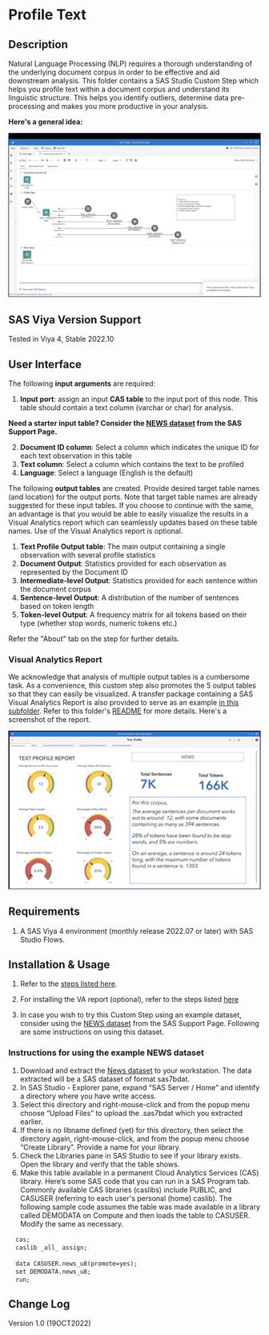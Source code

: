 # Profile Text

## Description
Natural Language Processing (NLP) requires a thorough understanding of the underlying document corpus in order to be effective and aid downstream analysis.  This folder contains a SAS Studio Custom Step which helps you profile text within a document corpus and understand its linguistic structure.  This helps you identify outliers, determine data pre-processing and makes you more productive in your analysis.  

**Here's a general idea:**

![Text Profile Flow](./img/general-idea-flow.png)

## SAS Viya Version Support
Tested in Viya 4, Stable 2022.10

## User Interface

The following **input arguments** are required:
1. **Input port**: assign an input **CAS table** to the input port of this node. This table should contain a text column (varchar or char) for analysis.

**Need a starter input table?  Consider the [NEWS dataset](https://support.sas.com/documentation/prod-p/visual-text-analytics/news-nov2019.zip) from the SAS Support Page.**

2. **Document ID column**: Select a column which indicates the unique ID for each text observation in this table
3. **Text column**: Select a column which contains the text to be profiled
4. **Language**: Select a language (English is the default)

The following **output tables** are created. Provide desired target table names (and location) for the output ports. Note that target table names are already suggested for these input tables.  If you choose to continue with the same, an advantage is that you would be able to easily visualize the results in a Visual Analytics report which can seamlessly updates based on these table names. Use of the Visual Analytics report is optional.

1. **Text Profile Output table**: The main output containing a single observation with several profile statistics
2. **Document Output**: Statistics provided for each observation as represented by the Document ID
3. **Intermediate-level Output**: Statistics provided for each sentence within the document corpus
4. **Sentence-level Output**: A distribution of the number of sentences based on token length
5. **Token-level Output**: A frequency matrix for all tokens based on their type (whether stop words, numeric tokens etc.)

Refer the "About" tab on the step for further details.

### Visual Analytics Report 

We acknowledge that analysis of multiple output tables is a cumbersome task.  As a convenience, this custom step also promotes the 5 output tables so that they can easily be visualized.  A transfer package containing a SAS Visual Analytics Report is also provided to serve as an example [in this subfolder](./reports/). Refer to this folder's [README](./reports/README.md) for more details.  Here's a screenshot of the report.

![screenshot](./img/text-profile-report.png)


## Requirements

1. A SAS Viya 4 environment (monthly release 2022.07 or later) with SAS Studio Flows.

## Installation & Usage

1. Refer to the [steps listed here](https://github.com/sassoftware/sas-studio-custom-steps#getting-started---making-a-custom-step-from-this-repository-available-in-sas-studio).

2. For installing the VA report (optional), refer to the steps listed [here](./reports/README.md)

3. In case you wish to try this Custom Step using an example dataset, consider using the [NEWS dataset](https://support.sas.com/documentation/prod-p/visual-text-analytics/news-nov2019.zip) from the SAS Support Page. Following are some instructions on using this dataset.

### Instructions for using the example NEWS dataset

  1. Download and extract the [News dataset](https://support.sas.com/documentation/prod-p/visual-text-analytics/news-nov2019.zip) to your workstation. The data extracted will be a SAS dataset of format sas7bdat.
  2. In SAS Studio - Explorer pane, expand “SAS Server / Home” and identify a directory where you have write access.
  3. Select this directory and right-mouse-click and from the popup menu choose “Upload Files” to upload the .sas7bdat which you extracted earlier.
  4. If there is no libname defined (yet) for this directory, then select the directory again, right-mouse-click, and from the popup menu choose “Create Library”. Provide a name for your library.
  5. Check the Libraries pane in SAS Studio to see if your library exists.  Open the library and verify that the table shows.
  6. Make this table available in a permanent Cloud Analytics Services (CAS) library. Here’s some SAS code that you can run in a SAS Program tab. Commonly available CAS libraries (caslibs) include PUBLIC, and CASUSER (referring to each user's personal (home) caslib).  The following sample code assumes the table was made available in a library called DEMODATA on Compute and then loads the table to CASUSER. Modify the same as necessary.
  ```sas
    cas;
    caslib _all_ assign;
    
    data CASUSER.news_u8(promote=yes);
    set DEMODATA.news_u8;
    run;
  ```


## Change Log

Version 1.0 (19OCT2022)

